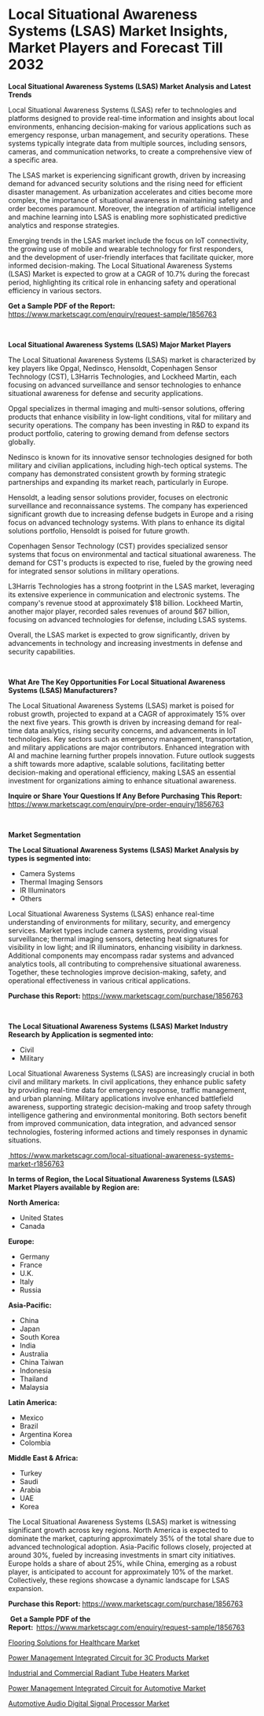 <p><h1>Local Situational Awareness Systems (LSAS) Market Insights, Market Players and Forecast Till 2032</h1></p><p><strong>Local Situational Awareness Systems (LSAS) Market Analysis and Latest Trends</strong></p>
<p><p>Local Situational Awareness Systems (LSAS) refer to technologies and platforms designed to provide real-time information and insights about local environments, enhancing decision-making for various applications such as emergency response, urban management, and security operations. These systems typically integrate data from multiple sources, including sensors, cameras, and communication networks, to create a comprehensive view of a specific area.</p><p>The LSAS market is experiencing significant growth, driven by increasing demand for advanced security solutions and the rising need for efficient disaster management. As urbanization accelerates and cities become more complex, the importance of situational awareness in maintaining safety and order becomes paramount. Moreover, the integration of artificial intelligence and machine learning into LSAS is enabling more sophisticated predictive analytics and response strategies.</p><p>Emerging trends in the LSAS market include the focus on IoT connectivity, the growing use of mobile and wearable technology for first responders, and the development of user-friendly interfaces that facilitate quicker, more informed decision-making. The Local Situational Awareness Systems (LSAS) Market is expected to grow at a CAGR of 10.7% during the forecast period, highlighting its critical role in enhancing safety and operational efficiency in various sectors.</p></p>
<p><strong>Get a Sample PDF of the Report:&nbsp;</strong> <a href="https://www.marketscagr.com/enquiry/request-sample/1856763?utm_campaign=1868&utm_medium=2&utm_source=Github&utm_content=ia&utm_term=27032025&utm_id=local-situational-awareness-systems-lsas">https://www.marketscagr.com/enquiry/request-sample/1856763</a></p>
<p>&nbsp;</p>
<p><strong>Local Situational Awareness Systems (LSAS) Major Market Players</strong></p>
<p><p>The Local Situational Awareness Systems (LSAS) market is characterized by key players like Opgal, Nedinsco, Hensoldt, Copenhagen Sensor Technology (CST), L3Harris Technologies, and Lockheed Martin, each focusing on advanced surveillance and sensor technologies to enhance situational awareness for defense and security applications.</p><p>Opgal specializes in thermal imaging and multi-sensor solutions, offering products that enhance visibility in low-light conditions, vital for military and security operations. The company has been investing in R&D to expand its product portfolio, catering to growing demand from defense sectors globally.</p><p>Nedinsco is known for its innovative sensor technologies designed for both military and civilian applications, including high-tech optical systems. The company has demonstrated consistent growth by forming strategic partnerships and expanding its market reach, particularly in Europe.</p><p>Hensoldt, a leading sensor solutions provider, focuses on electronic surveillance and reconnaissance systems. The company has experienced significant growth due to increasing defense budgets in Europe and a rising focus on advanced technology systems. With plans to enhance its digital solutions portfolio, Hensoldt is poised for future growth.</p><p>Copenhagen Sensor Technology (CST) provides specialized sensor systems that focus on environmental and tactical situational awareness. The demand for CST's products is expected to rise, fueled by the growing need for integrated sensor solutions in military operations.</p><p>L3Harris Technologies has a strong footprint in the LSAS market, leveraging its extensive experience in communication and electronic systems. The company's revenue stood at approximately $18 billion. Lockheed Martin, another major player, recorded sales revenues of around $67 billion, focusing on advanced technologies for defense, including LSAS systems.</p><p>Overall, the LSAS market is expected to grow significantly, driven by advancements in technology and increasing investments in defense and security capabilities.</p></p>
<p>&nbsp;</p>
<p><strong>What Are The Key Opportunities For Local Situational Awareness Systems (LSAS) Manufacturers?</strong></p>
<p><p>The Local Situational Awareness Systems (LSAS) market is poised for robust growth, projected to expand at a CAGR of approximately 15% over the next five years. This growth is driven by increasing demand for real-time data analytics, rising security concerns, and advancements in IoT technologies. Key sectors such as emergency management, transportation, and military applications are major contributors. Enhanced integration with AI and machine learning further propels innovation. Future outlook suggests a shift towards more adaptive, scalable solutions, facilitating better decision-making and operational efficiency, making LSAS an essential investment for organizations aiming to enhance situational awareness.</p></p>
<p><strong>Inquire or Share Your Questions If Any Before Purchasing This Report:</strong> <a href="https://www.marketscagr.com/enquiry/pre-order-enquiry/1856763?utm_campaign=1868&utm_medium=2&utm_source=Github&utm_content=ia&utm_term=27032025&utm_id=local-situational-awareness-systems-lsas">https://www.marketscagr.com/enquiry/pre-order-enquiry/1856763</a></p>
<p>&nbsp;</p>
<p><strong>Market Segmentation</strong></p>
<p><strong>The Local Situational Awareness Systems (LSAS) Market Analysis by types is segmented into:</strong></p>
<p><ul><li>Camera Systems</li><li>Thermal Imaging Sensors</li><li>IR Illuminators</li><li>Others</li></ul></p>
<p><p>Local Situational Awareness Systems (LSAS) enhance real-time understanding of environments for military, security, and emergency services. Market types include camera systems, providing visual surveillance; thermal imaging sensors, detecting heat signatures for visibility in low light; and IR illuminators, enhancing visibility in darkness. Additional components may encompass radar systems and advanced analytics tools, all contributing to comprehensive situational awareness. Together, these technologies improve decision-making, safety, and operational effectiveness in various critical applications.</p></p>
<p><strong>Purchase this Report:&nbsp;</strong><a href="https://www.marketscagr.com/purchase/1856763?utm_campaign=1868&utm_medium=2&utm_source=Github&utm_content=ia&utm_term=27032025&utm_id=local-situational-awareness-systems-lsas">https://www.marketscagr.com/purchase/1856763</a></p>
<p>&nbsp;</p>
<p><strong>The Local Situational Awareness Systems (LSAS) Market Industry Research by Application is segmented into:</strong></p>
<p><ul><li>Civil</li><li>Military</li></ul></p>
<p><p>Local Situational Awareness Systems (LSAS) are increasingly crucial in both civil and military markets. In civil applications, they enhance public safety by providing real-time data for emergency response, traffic management, and urban planning. Military applications involve enhanced battlefield awareness, supporting strategic decision-making and troop safety through intelligence gathering and environmental monitoring. Both sectors benefit from improved communication, data integration, and advanced sensor technologies, fostering informed actions and timely responses in dynamic situations.</p></p>
<p><a href="https://www.marketscagr.com/local-situational-awareness-systems-market-r1856763?utm_campaign=1868&utm_medium=2&utm_source=Github&utm_content=ia&utm_term=27032025&utm_id=local-situational-awareness-systems-lsas">&nbsp;https://www.marketscagr.com/local-situational-awareness-systems-market-r1856763</a></p>
<p><strong>In terms of Region, the Local Situational Awareness Systems (LSAS) Market Players available by Region are:</strong></p>
<p>
    <p> <strong> North America: </strong>
        <ul>
            <li>United States</li>
            <li>Canada</li>
        </ul>
        </p> 
    <p> <strong> Europe: </strong>
        <ul>
            <li>Germany</li>
            <li>France</li>
            <li>U.K.</li>
            <li>Italy</li>
            <li>Russia</li>
        </ul>
        </p> 
    <p> <strong> Asia-Pacific: </strong>
        <ul>
            <li>China</li>
            <li>Japan</li>
            <li>South Korea</li>
            <li>India</li>
            <li>Australia</li>
            <li>China Taiwan</li>
            <li>Indonesia</li>
            <li>Thailand</li>
            <li>Malaysia</li>
        </ul>
        </p> 
    <p> <strong> Latin America: </strong>
        <ul>
            <li>Mexico</li>
            <li>Brazil</li>
            <li>Argentina Korea</li>
            <li>Colombia</li>
        </ul>
        </p> 
    <p> <strong> Middle East & Africa: </strong>
        <ul>
            <li>Turkey</li>
            <li>Saudi</li>
            <li>Arabia</li>
            <li>UAE</li>
            <li>Korea</li>
        </ul>
    </p>
    </p>
<p><p>The Local Situational Awareness Systems (LSAS) market is witnessing significant growth across key regions. North America is expected to dominate the market, capturing approximately 35% of the total share due to advanced technological adoption. Asia-Pacific follows closely, projected at around 30%, fueled by increasing investments in smart city initiatives. Europe holds a share of about 25%, while China, emerging as a robust player, is anticipated to account for approximately 10% of the market. Collectively, these regions showcase a dynamic landscape for LSAS expansion.</p></p>
<p><strong>Purchase this Report: </strong><a href="https://www.marketscagr.com/purchase/1856763?utm_campaign=1868&utm_medium=2&utm_source=Github&utm_content=ia&utm_term=27032025&utm_id=local-situational-awareness-systems-lsas">https://www.marketscagr.com/purchase/1856763</a></p>
<p>&nbsp;<strong>Get a Sample PDF of the Report:&nbsp;&nbsp;</strong><a href="https://www.marketscagr.com/enquiry/request-sample/1856763?utm_campaign=1868&utm_medium=2&utm_source=Github&utm_content=ia&utm_term=27032025&utm_id=local-situational-awareness-systems-lsas">https://www.marketscagr.com/enquiry/request-sample/1856763</a></p>
<p><strong></strong></p>
<p><p><a href="https://github.com/knazsdadeyvw/Market-Research-Report-List-1/blob/main/flooring-solutions-for-healthcare-market.md?utm_campaign=1868&utm_medium=2&utm_source=Github&utm_content=ia&utm_term=27032025&utm_id=local-situational-awareness-systems-lsas">Flooring Solutions for Healthcare Market</a></p><p><a href="https://github.com/naanaafranxu/Market-Research-Report-List-1/blob/main/power-management-integrated-circuit-for-3c-products-market.md?utm_campaign=1868&utm_medium=2&utm_source=Github&utm_content=ia&utm_term=27032025&utm_id=local-situational-awareness-systems-lsas">Power Management Integrated Circuit for 3C Products Market</a></p><p><a href="https://github.com/aarenlazosw3/Market-Research-Report-List-1/blob/main/industrial-and-commercial-radiant-tube-heaters-market.md?utm_campaign=1868&utm_medium=2&utm_source=Github&utm_content=ia&utm_term=27032025&utm_id=local-situational-awareness-systems-lsas">Industrial and Commercial Radiant Tube Heaters Market</a></p><p><a href="https://github.com/nyanikumchu/Market-Research-Report-List-1/blob/main/power-management-integrated-circuit-for-automotive-market.md?utm_campaign=1868&utm_medium=2&utm_source=Github&utm_content=ia&utm_term=27032025&utm_id=local-situational-awareness-systems-lsas">Power Management Integrated Circuit for Automotive Market</a></p><p><a href="https://github.com/goliareanoyh/Market-Research-Report-List-1/blob/main/automotive-audio-digital-signal-processor-market.md?utm_campaign=1868&utm_medium=2&utm_source=Github&utm_content=ia&utm_term=27032025&utm_id=local-situational-awareness-systems-lsas">Automotive Audio Digital Signal Processor Market</a></p></p>
